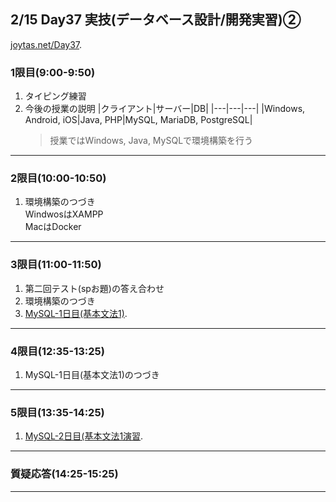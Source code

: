 ## 2/15 Day37 実技(データベース設計/開発実習)②
[joytas.net/Day37]().
### 1限目(9:00-9:50)
1. タイピング練習
1. 今後の授業の説明
	|クライアント|サーバー|DB|
	|---|---|---|
	|Windows, Android, iOS|Java, PHP|MySQL, MariaDB, PostgreSQL|
	> 授業ではWindows, Java, MySQLで環境構築を行う
---
### 2限目(10:00-10:50)
1. 環境構築のつづき  
	WindwosはXAMPP  
	MacはDocker
---
### 3限目(11:00-11:50)
1. 第二回テスト(spお題)の答え合わせ
1. 環境構築のつづき
1. [MySQL-1日目(基本文法1)](https://joytas.net/programming/mysql/mysql01).
---
### 4限目(12:35-13:25)
1. MySQL-1日目(基本文法1)のつづき
---
### 5限目(13:35-14:25)
1. [MySQL-2日目(基本文法1演習](https://joytas.net/programming/mysql/mysql02).
---
### 質疑応答(14:25-15:25)
---
